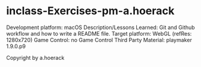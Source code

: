 # inclass-Exercises-pm-a.hoerack
Development platform: macOS 
Description/Lessons Learned: Git and Github workflow and how to write a README file. 
Target platform: WebGL (refRes: 1280x720)
Game Control: no Game Control 
Third Party Material: playmaker 1.9.0.p9

Copyright by a.hoerack
